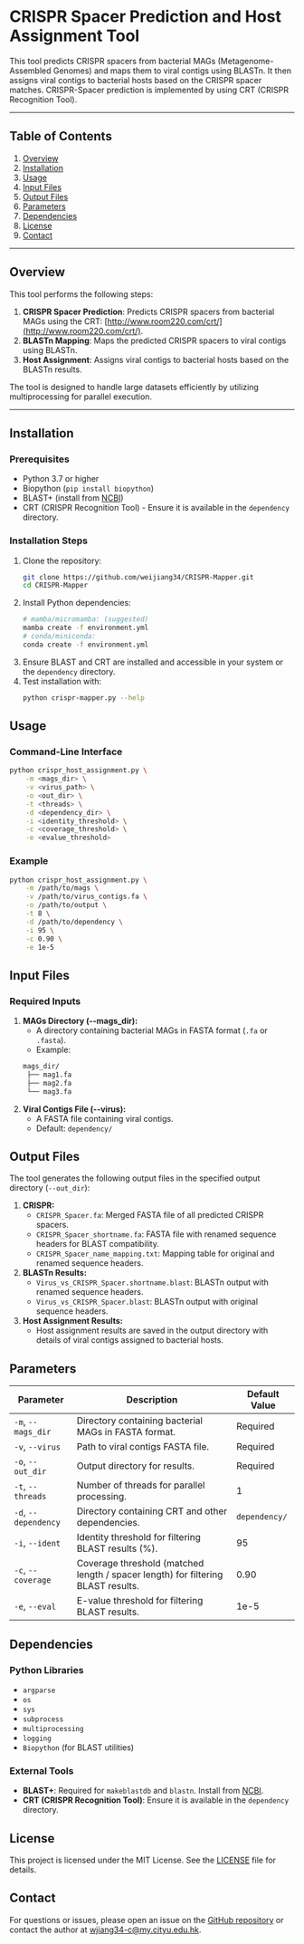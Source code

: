 # CRISPR Spacer Prediction and Host Assignment Tool

This tool predicts CRISPR spacers from bacterial MAGs (Metagenome-Assembled Genomes) and maps them to viral contigs using BLASTn. It then assigns viral contigs to bacterial hosts based on the CRISPR spacer matches. CRISPR-Spacer prediction is implemented by using CRT (CRISPR Recognition Tool).

---


## Table of Contents
1. [Overview](#overview)
2. [Installation](#installation)
3. [Usage](#usage)
4. [Input Files](#input-files)
5. [Output Files](#output-files)
6. [Parameters](#parameters)
7. [Dependencies](#dependencies)
8. [License](#license)
9. [Contact](#contact)

---


## Overview

This tool performs the following steps:
1. **CRISPR Spacer Prediction**: Predicts CRISPR spacers from bacterial MAGs using the CRT: [http://www.room220.com/crt/](http://www.room220.com/crt/).
2. **BLASTn Mapping**: Maps the predicted CRISPR spacers to viral contigs using BLASTn.
3. **Host Assignment**: Assigns viral contigs to bacterial hosts based on the BLASTn results.

The tool is designed to handle large datasets efficiently by utilizing multiprocessing for parallel execution.

---


## Installation

### Prerequisites
- Python 3.7 or higher
- Biopython (`pip install biopython`)
- BLAST+ (install from [NCBI](https://blast.ncbi.nlm.nih.gov/Blast.cgi?CMD=Web&PAGE_TYPE=BlastDocs&DOC_TYPE=Download))
- CRT (CRISPR Recognition Tool) - Ensure it is available in the `dependency` directory.

### Installation Steps
1. Clone the repository:
   ```bash
   git clone https://github.com/weijiang34/CRISPR-Mapper.git
   cd CRISPR-Mapper
   ```
2. Install Python dependencies:
   ```bash
   # mamba/micromamba: (suggested)
   mamba create -f environment.yml
   # conda/miniconda:
   conda create -f environment.yml
   ```
3. Ensure BLAST and CRT are installed and accessible in your system or the ```dependency``` directory.
4. Test installation with: 
   ```bash
   python crispr-mapper.py --help
   ```


## Usage  
### Command-Line Interface 
```bash
python crispr_host_assignment.py \
    -m <mags_dir> \
    -v <virus_path> \
    -o <out_dir> \
    -t <threads> \
    -d <dependency_dir> \
    -i <identity_threshold> \
    -c <coverage_threshold> \
    -e <evalue_threshold>
```
### Example
```bash
python crispr_host_assignment.py \
    -m /path/to/mags \
    -v /path/to/virus_contigs.fa \
    -o /path/to/output \
    -t 8 \
    -d /path/to/dependency \
    -i 95 \
    -c 0.90 \
    -e 1e-5
```


## Input Files
### Required Inputs
1. **MAGs Directory (--mags_dir):**
   - A directory containing bacterial MAGs in FASTA format (```.fa``` or ```.fasta```).
   - Example:
   ```bash
   mags_dir/
    ├── mag1.fa
    ├── mag2.fa
    └── mag3.fa
   ```
2. **Viral Contigs File (--virus):**
   - A FASTA file containing viral contigs.
   - Default: ```dependency/```


## Output Files
The tool generates the following output files in the specified output directory (```--out_dir```):
1. **CRISPR:**
   - ```CRISPR_Spacer.fa```: Merged FASTA file of all predicted CRISPR spacers.
   - ```CRISPR_Spacer_shortname.fa```: FASTA file with renamed sequence headers for BLAST compatibility.
   - ```CRISPR_Spacer_name_mapping.txt```: Mapping table for original and renamed sequence headers.
2. **BLASTn Results:**
   - ```Virus_vs_CRISPR_Spacer.shortname.blast```: BLASTn output with renamed sequence headers.
   - ```Virus_vs_CRISPR_Spacer.blast```: BLASTn output with original sequence headers.
3. **Host Assignment Results:**
   - Host assignment results are saved in the output directory with details of viral contigs assigned to bacterial hosts.


## Parameters

| Parameter              | Description                                                                 | Default Value |
|------------------------|-----------------------------------------------------------------------------|---------------|
| `-m`, `--mags_dir`     | Directory containing bacterial MAGs in FASTA format.                        | Required      |
| `-v`, `--virus`        | Path to viral contigs FASTA file.                                           | Required      |
| `-o`, `--out_dir`      | Output directory for results.                                               | Required      |
| `-t`, `--threads`      | Number of threads for parallel processing.                                  | 1             |
| `-d`, `--dependency`   | Directory containing CRT and other dependencies.                            | `dependency/` |
| `-i`, `--ident`        | Identity threshold for filtering BLAST results (%).                        | 95            |
| `-c`, `--coverage`     | Coverage threshold (matched length / spacer length) for filtering BLAST results. | 0.90         |
| `-e`, `--eval`         | E-value threshold for filtering BLAST results.                              | 1e-5          |


## Dependencies

### Python Libraries
- `argparse`
- `os`
- `sys`
- `subprocess`
- `multiprocessing`
- `logging`
- `Biopython` (for BLAST utilities)

### External Tools
- **BLAST+**: Required for `makeblastdb` and `blastn`. Install from [NCBI](https://blast.ncbi.nlm.nih.gov/Blast.cgi?CMD=Web&PAGE_TYPE=BlastDocs&DOC_TYPE=Download).
- **CRT (CRISPR Recognition Tool)**: Ensure it is available in the `dependency` directory.


## License

This project is licensed under the MIT License. See the [LICENSE](LICENSE) file for details.


## Contact

For questions or issues, please open an issue on the [GitHub repository](https://github.com/weijiang34/CRISPR-Mapper) or contact the author at [wjiang34-c@my.cityu.edu.hk](wjiang34-c@my.cityu.edu.hk).
